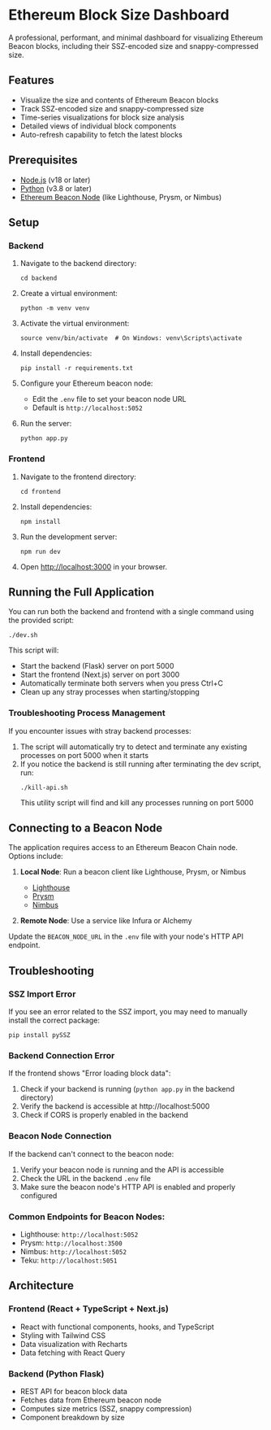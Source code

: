 # Ethereum Block Size Dashboard

A professional, performant, and minimal dashboard for visualizing Ethereum Beacon blocks, including their SSZ-encoded size and snappy-compressed size.

## Features

- Visualize the size and contents of Ethereum Beacon blocks
- Track SSZ-encoded size and snappy-compressed size
- Time-series visualizations for block size analysis
- Detailed views of individual block components
- Auto-refresh capability to fetch the latest blocks

## Prerequisites

- [Node.js](https://nodejs.org/) (v18 or later)
- [Python](https://www.python.org/) (v3.8 or later)
- [Ethereum Beacon Node](https://ethereum.org/en/developers/docs/nodes-and-clients/) (like Lighthouse, Prysm, or Nimbus)

## Setup

### Backend

1. Navigate to the backend directory:
   ```
   cd backend
   ```

2. Create a virtual environment:
   ```
   python -m venv venv
   ```

3. Activate the virtual environment:
   ```
   source venv/bin/activate  # On Windows: venv\Scripts\activate
   ```

4. Install dependencies:
   ```
   pip install -r requirements.txt
   ```

5. Configure your Ethereum beacon node:
   - Edit the `.env` file to set your beacon node URL
   - Default is `http://localhost:5052`

6. Run the server:
   ```
   python app.py
   ```

### Frontend

1. Navigate to the frontend directory:
   ```
   cd frontend
   ```

2. Install dependencies:
   ```
   npm install
   ```

3. Run the development server:
   ```
   npm run dev
   ```

4. Open [http://localhost:3000](http://localhost:3000) in your browser.

## Running the Full Application

You can run both the backend and frontend with a single command using the provided script:

```
./dev.sh
```

This script will:
- Start the backend (Flask) server on port 5000
- Start the frontend (Next.js) server on port 3000
- Automatically terminate both servers when you press Ctrl+C
- Clean up any stray processes when starting/stopping

### Troubleshooting Process Management

If you encounter issues with stray backend processes:

1. The script will automatically try to detect and terminate any existing processes on port 5000 when it starts
2. If you notice the backend is still running after terminating the dev script, run:
   ```
   ./kill-api.sh
   ```
   This utility script will find and kill any processes running on port 5000

## Connecting to a Beacon Node

The application requires access to an Ethereum Beacon Chain node. Options include:

1. **Local Node**: Run a beacon client like Lighthouse, Prysm, or Nimbus
   - [Lighthouse](https://lighthouse-book.sigmaprime.io/installation.html)
   - [Prysm](https://docs.prylabs.network/docs/install/install-with-script)
   - [Nimbus](https://nimbus.guide/quick-start.html)

2. **Remote Node**: Use a service like Infura or Alchemy

Update the `BEACON_NODE_URL` in the `.env` file with your node's HTTP API endpoint.

## Troubleshooting

### SSZ Import Error

If you see an error related to the SSZ import, you may need to manually install the correct package:

```
pip install pySSZ
```

### Backend Connection Error

If the frontend shows "Error loading block data":

1. Check if your backend is running (`python app.py` in the backend directory)
2. Verify the backend is accessible at http://localhost:5000
3. Check if CORS is properly enabled in the backend

### Beacon Node Connection

If the backend can't connect to the beacon node:

1. Verify your beacon node is running and the API is accessible
2. Check the URL in the backend `.env` file
3. Make sure the beacon node's HTTP API is enabled and properly configured

### Common Endpoints for Beacon Nodes:

- Lighthouse: `http://localhost:5052`
- Prysm: `http://localhost:3500`
- Nimbus: `http://localhost:5052`
- Teku: `http://localhost:5051`

## Architecture

### Frontend (React + TypeScript + Next.js)
- React with functional components, hooks, and TypeScript
- Styling with Tailwind CSS
- Data visualization with Recharts
- Data fetching with React Query

### Backend (Python Flask)
- REST API for beacon block data
- Fetches data from Ethereum beacon node
- Computes size metrics (SSZ, snappy compression)
- Component breakdown by size 